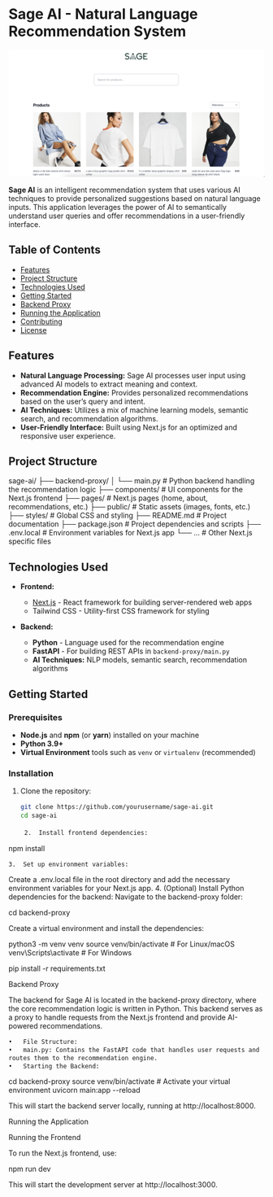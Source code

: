 # Sage AI - Natural Language Recommendation System

<img src="./public/Screenshot 2024-10-04 at 11.38.12.png" />

**Sage AI** is an intelligent recommendation system that uses various AI techniques to provide personalized suggestions based on natural language inputs. This application leverages the power of AI to semantically understand user queries and offer recommendations in a user-friendly interface.

## Table of Contents

- [Features](#features)
- [Project Structure](#project-structure)
- [Technologies Used](#technologies-used)
- [Getting Started](#getting-started)
- [Backend Proxy](#backend-proxy)
- [Running the Application](#running-the-application)
- [Contributing](#contributing)
- [License](#license)

## Features

- **Natural Language Processing:** Sage AI processes user input using advanced AI models to extract meaning and context.
- **Recommendation Engine:** Provides personalized recommendations based on the user’s query and intent.
- **AI Techniques:** Utilizes a mix of machine learning models, semantic search, and recommendation algorithms.
- **User-Friendly Interface:** Built using Next.js for an optimized and responsive user experience.

## Project Structure

sage-ai/
├── backend-proxy/
│   └── main.py           # Python backend handling the recommendation logic
├── components/           # UI components for the Next.js frontend
├── pages/                # Next.js pages (home, about, recommendations, etc.)
├── public/               # Static assets (images, fonts, etc.)
├── styles/               # Global CSS and styling
├── README.md             # Project documentation
├── package.json          # Project dependencies and scripts
├── .env.local            # Environment variables for Next.js app
└── …                   # Other Next.js specific files

## Technologies Used

- **Frontend:**
  - [Next.js](https://nextjs.org/) - React framework for building server-rendered web apps
  - Tailwind CSS - Utility-first CSS framework for styling

- **Backend:**
  - **Python** - Language used for the recommendation engine
  - **FastAPI** - For building REST APIs in `backend-proxy/main.py`
  - **AI Techniques:** NLP models, semantic search, recommendation algorithms

## Getting Started

### Prerequisites

- **Node.js** and **npm** (or **yarn**) installed on your machine
- **Python 3.9+**
- **Virtual Environment** tools such as `venv` or `virtualenv` (recommended)

### Installation

1. Clone the repository:

   ```bash
   git clone https://github.com/yourusername/sage-ai.git
   cd sage-ai

	2.	Install frontend dependencies:

npm install


	3.	Set up environment variables:
Create a .env.local file in the root directory and add the necessary environment variables for your Next.js app.
	4.	(Optional) Install Python dependencies for the backend:
Navigate to the backend-proxy folder:

cd backend-proxy

Create a virtual environment and install the dependencies:

python3 -m venv venv
source venv/bin/activate  # For Linux/macOS
venv\Scripts\activate  # For Windows

pip install -r requirements.txt



Backend Proxy

The backend for Sage AI is located in the backend-proxy directory, where the core recommendation logic is written in Python. This backend serves as a proxy to handle requests from the Next.js frontend and provide AI-powered recommendations.

	•	File Structure:
	•	main.py: Contains the FastAPI code that handles user requests and routes them to the recommendation engine.
	•	Starting the Backend:

cd backend-proxy
source venv/bin/activate  # Activate your virtual environment
uvicorn main:app --reload

This will start the backend server locally, running at http://localhost:8000.

Running the Application

Running the Frontend

To run the Next.js frontend, use:

npm run dev

This will start the development server at http://localhost:3000.

